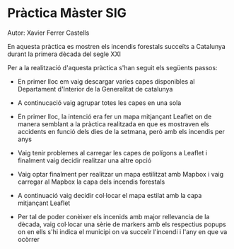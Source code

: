<h1>Pràctica Màster SIG</h1>

<p>Autor: Xavier Ferrer Castells</p>
<p>En aquesta pràctica es mostren els incendis forestals succeïts a Catalunya durant la primera dècada del segle XXI</p>
<p>Per a la realització d'aquesta pràctica s'han seguit els següents passos:</p>
 <ul>
       <li>
        <p>En primer lloc em vaig descargar varies capes disponibles al Departament d'Interior de la Generalitat de catalunya</p>
        </h2>
        </li>
        <li>
        <p>A continucació vaig agrupar totes les capes en una sola</p>
        </h2>
        </li>
        <li>
        <p>En primer lloc, la intenció era fer un mapa mitjançant Leaflet on de manera semblant a la pràctica realitzada en que es mostraven els accidents en funció dels dies de la setmana, però amb els incendis per anys</p>
        </h2>
        <li>
        <p>Vaig tenir problemes al carregar les capes de polígons a Leaflet i finalment vaig decidir realitzar una altre opció</p>
        </h2>
        </li>
        <li>
        <p>Vaig optar finalment per realitzar un mapa estilitzat amb Mapbox i vaig carregar al Mapbox la capa dels incendis forestals</p>
        </h2>
        </li>
        <li>
        <p>A continuació vaig decidir col·locar el mapa estilat amb la capa mitjançant Leaflet</p>
        </h2>
        </li>
        <li>
        <p>Per tal de poder conèixer els incenids amb major rellevancia de la dècada, vaig col·locar una sèrie de markers amb els respectius popups on en ells s'hi indica el municipi on va succeïr l'incendi i l'any en que va ocòrrer</p>
        </h2>
        </li>   



</ul>

